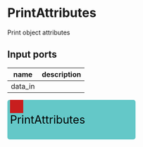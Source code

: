 
# PrintAttributes
Print object attributes

## Input ports
|name|description|
|-|-|
|data_in||


<svg width="291.0" height="90" >
<rect x="0" y="0" width="291.0" height="90" rx="5" ry="5" style="fill:#64c8c8ff;" />
<rect x="6.0" y="0" width="30" height="30" rx="0" ry="0" style="fill:#c81e1eff;" >
<title>data_in</title></rect>
<title>data_in</title></rect><text x="6.0" y="54.0" font-size="1.7999999999999998em">PrintAttributes</text></svg>
